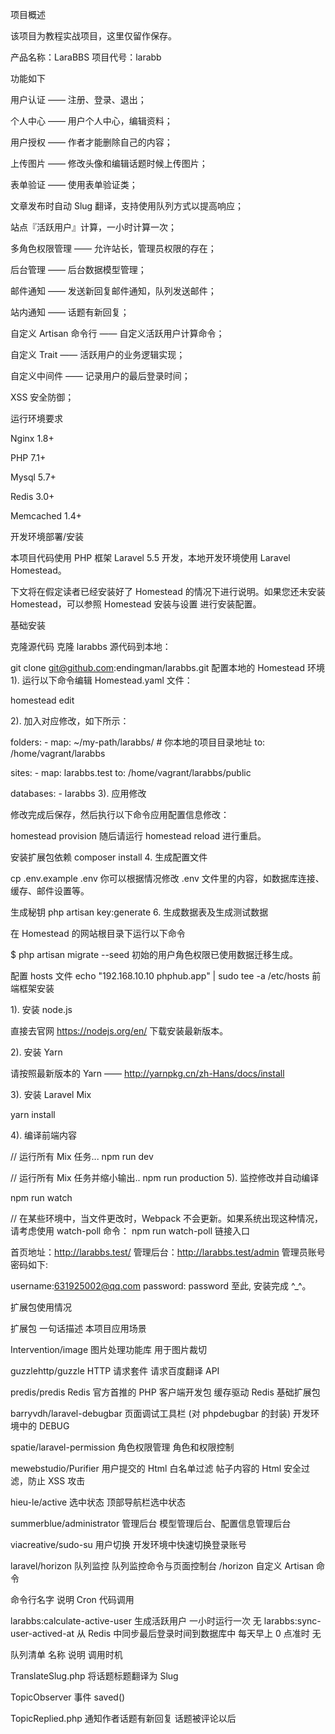 项目概述

该项目为教程实战项目，这里仅留作保存。

产品名称：LaraBBS 项目代号：larabb

功能如下

用户认证 —— 注册、登录、退出； 

个人中心 —— 用户个人中心，编辑资料； 

用户授权 —— 作者才能删除自己的内容； 

上传图片 —— 修改头像和编辑话题时候上传图片； 

表单验证 —— 使用表单验证类； 

文章发布时自动 Slug 翻译，支持使用队列方式以提高响应； 

站点『活跃用户』计算，一小时计算一次； 

多角色权限管理 —— 允许站长，管理员权限的存在； 

后台管理 —— 后台数据模型管理； 

邮件通知 —— 发送新回复邮件通知，队列发送邮件； 

站内通知 —— 话题有新回复； 

自定义 Artisan 命令行 —— 自定义活跃用户计算命令； 

自定义 Trait —— 活跃用户的业务逻辑实现； 

自定义中间件 —— 记录用户的最后登录时间； 

XSS 安全防御； 

运行环境要求

Nginx 1.8+ 

PHP 7.1+ 

Mysql 5.7+ 

Redis 3.0+ 

Memcached 1.4+ 



开发环境部署/安装

本项目代码使用 PHP 框架 Laravel 5.5 开发，本地开发环境使用 Laravel Homestead。

下文将在假定读者已经安装好了 Homestead 的情况下进行说明。如果您还未安装 Homestead，可以参照 Homestead 安装与设置 进行安装配置。

基础安装

克隆源代码
克隆 larabbs 源代码到本地：

git clone git@github.com:endingman/larabbs.git
配置本地的 Homestead 环境
1). 运行以下命令编辑 Homestead.yaml 文件：

homestead edit 

2). 加入对应修改，如下所示：

folders: - map: ~/my-path/larabbs/ # 你本地的项目目录地址 to: /home/vagrant/larabbs

sites: - map: larabbs.test to: /home/vagrant/larabbs/public

databases: - larabbs 3). 应用修改

修改完成后保存，然后执行以下命令应用配置信息修改：

homestead provision 随后请运行 homestead reload 进行重启。

安装扩展包依赖
composer install 4. 生成配置文件

cp .env.example .env 你可以根据情况修改 .env 文件里的内容，如数据库连接、缓存、邮件设置等。

生成秘钥
php artisan key:generate 6. 生成数据表及生成测试数据

在 Homestead 的网站根目录下运行以下命令

$ php artisan migrate --seed 初始的用户角色权限已使用数据迁移生成。

配置 hosts 文件
echo "192.168.10.10 phphub.app" | sudo tee -a /etc/hosts 前端框架安装

1). 安装 node.js

直接去官网 https://nodejs.org/en/ 下载安装最新版本。

2). 安装 Yarn

请按照最新版本的 Yarn —— http://yarnpkg.cn/zh-Hans/docs/install

3). 安装 Laravel Mix

yarn install 

4). 编译前端内容

// 运行所有 Mix 任务... npm run dev

// 运行所有 Mix 任务并缩小输出.. npm run production 5). 监控修改并自动编译

npm run watch

// 在某些环境中，当文件更改时，Webpack 不会更新。如果系统出现这种情况，请考虑使用 watch-poll 命令： npm run watch-poll 链接入口

首页地址：http://larabbs.test/ 管理后台：http://larabbs.test/admin 管理员账号密码如下:

username:631925002@qq.com password: password 至此, 安装完成 ^_^。

扩展包使用情况

扩展包	一句话描述	本项目应用场景 

Intervention/image	图片处理功能库	用于图片裁切 

guzzlehttp/guzzle	HTTP 请求套件	请求百度翻译 API 

predis/predis	Redis 官方首推的 PHP 客户端开发包	缓存驱动 Redis 基础扩展包 

barryvdh/laravel-debugbar	页面调试工具栏 (对 phpdebugbar 的封装)	开发环境中的 DEBUG 

spatie/laravel-permission	角色权限管理	角色和权限控制 

mewebstudio/Purifier	用户提交的 Html 白名单过滤	帖子内容的 Html 安全过滤，防止 XSS 攻击 

hieu-le/active	选中状态	顶部导航栏选中状态 

summerblue/administrator	管理后台	模型管理后台、配置信息管理后台 

viacreative/sudo-su	用户切换	开发环境中快速切换登录账号 

laravel/horizon	队列监控	队列监控命令与页面控制台 /horizon 自定义 Artisan 命令

命令行名字	说明	Cron	代码调用 

larabbs:calculate-active-user	生成活跃用户	一小时运行一次	无 larabbs:sync-user-actived-at	从 Redis 中同步最后登录时间到数据库中	每天早上 0 点准时	无 

队列清单 名称	说明	调用时机 

TranslateSlug.php	将话题标题翻译为 Slug	

TopicObserver 事件 saved() 

TopicReplied.php	通知作者话题有新回复	话题被评论以后
